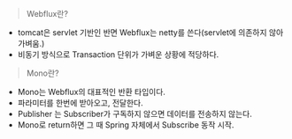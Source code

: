 > Webflux란?

- tomcat은 servlet 기반인 반면 Webflux는 netty를 쓴다(servlet에 의존하지 않아 가벼움.)
- 비동기 방식으로 Transaction 단위가 가벼운 상황에 적당하다.


> Mono란?

- Mono는 Webflux의 대표적인 반환 타입이다.
- 파라미터를 한번에 받아오고, 전달한다.
- Publisher 는 Subscriber가 구독하지 않으면 데이터를 전송하지 않는다.
- Mono로 return하면 그 때 Spring 자체에서 Subscribe 동작 시작.